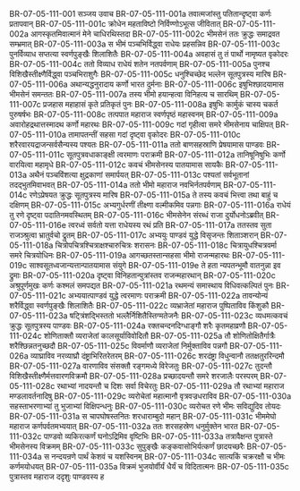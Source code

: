 BR-07-05-111-001	सञ्जय उवाच
BR-07-05-111-001a	तवात्मजांस्तु पतितान्दृष्ट्वा कर्णः प्रतापवान्
BR-07-05-111-001c	क्रोधेन महताविष्टो निर्विण्णोऽभूत्स जीवितात्
BR-07-05-111-002a	आगस्कृतमिवात्मानं मेने चाधिरथिस्तदा
BR-07-05-111-002c	भीमसेनं ततः क्रुद्धः समाद्रवत सम्भ्रमात्
BR-07-05-111-003a	स भीमं पञ्चभिर्विद्ध्वा राधेयः प्रहसन्निव
BR-07-05-111-003c	पुनर्विव्याध सप्तत्या स्वर्णपुङ्खैः शिलाशितैः
BR-07-05-111-004a	अवहासं तु तं पार्थो नामृष्यत वृकोदरः
BR-07-05-111-004c	ततो विव्याध राधेयं शतेन नतपर्वणाम्
BR-07-05-111-005a	पुनश्च विशिखैस्तीक्ष्णैर्विद्ध्वा पञ्चभिराशुगैः
BR-07-05-111-005c	धनुश्चिच्छेद भल्लेन सूतपुत्रस्य मारिष
BR-07-05-111-006a	अथान्यद्धनुरादाय कर्णो भारत दुर्मनाः
BR-07-05-111-006c	इषुभिश्छादयामास भीमसेनं समन्ततः
BR-07-05-111-007a	तस्य भीमो हयान्हत्वा विनिहत्य च सारथिम्
BR-07-05-111-007c	प्रजहास महाहासं कृते प्रतिकृतं पुनः
BR-07-05-111-008a	इषुभिः कार्मुकं चास्य चकर्त पुरुषर्षभः
BR-07-05-111-008c	तत्पपात महाराज स्वर्णपृष्ठं महास्वनम्
BR-07-05-111-009a	अवारोहद्रथात्तस्मादथ कर्णो महारथः
BR-07-05-111-009c	गदां गृहीत्वा समरे भीमसेनाय चाक्षिपत्
BR-07-05-111-010a	तामापतन्तीं सहसा गदां दृष्ट्वा वृकोदरः
BR-07-05-111-010c	शरैरवारयद्राजन्सर्वसैन्यस्य पश्यतः
BR-07-05-111-011a	ततो बाणसहस्राणि प्रेषयामास पाण्डवः
BR-07-05-111-011c	सूतपुत्रवधाकाङ्क्षी त्वरमाणः पराक्रमी
BR-07-05-111-012a	तानिषूनिषुभिः कर्णो वारयित्वा महामृधे
BR-07-05-111-012c	कवचं भीमसेनस्य पातयामास सायकैः
BR-07-05-111-013a	अथैनं पञ्चविंशत्या क्षुद्रकाणां समार्पयत्
BR-07-05-111-013c	पश्यतां सर्वभूतानां तदद्भुतमिवाभवत्
BR-07-05-111-014a	ततो भीमो महाराज नवभिर्नतपर्वणाम्
BR-07-05-111-014c	रणेऽप्रेषयत क्रुद्धः सूतपुत्रस्य मारिष
BR-07-05-111-015a	ते तस्य कवचं भित्त्वा तथा बाहुं च दक्षिणम्
BR-07-05-111-015c	अभ्यगुर्धरणीं तीक्ष्णा वल्मीकमिव पन्नगाः
BR-07-05-111-016a	राधेयं तु रणे दृष्ट्वा पदातिनमवस्थितम्
BR-07-05-111-016c	भीमसेनेन संरब्धं राजा दुर्योधनोऽब्रवीत्
BR-07-05-111-016e	त्वरध्वं सर्वतो यत्ता राधेयस्य रथं प्रति
BR-07-05-111-017a	ततस्तव सुता राजञ्श्रुत्वा भ्रातुर्वचो द्रुतम्
BR-07-05-111-017c	अभ्ययुः पाण्डवं युद्धे विसृजन्तः शिताञ्शरान्
BR-07-05-111-018a	चित्रोपचित्रश्चित्राक्षश्चारुचित्रः शरासनः
BR-07-05-111-018c	चित्रायुधश्चित्रवर्मा समरे चित्रयोधिनः
BR-07-05-111-019a	आगच्छतस्तान्सहसा भीमो राजन्महारथः
BR-07-05-111-019c	साश्वसूतध्वजान्यत्तान्पातयामास संयुगे
BR-07-05-111-019e	ते हता न्यपतन्भूमौ वातनुन्ना इव द्रुमाः
BR-07-05-111-020a	दृष्ट्वा विनिहतान्पुत्रांस्तव राजन्महारथान्
BR-07-05-111-020c	अश्रुपूर्णमुखः कर्णः कश्मलं समपद्यत
BR-07-05-111-021a	रथमन्यं समास्थाय विधिवत्कल्पितं पुनः
BR-07-05-111-021c	अभ्ययात्पाण्डवं युद्धे त्वरमाणः पराक्रमी
BR-07-05-111-022a	तावन्योन्यं शरैर्विद्ध्वा स्वर्णपुङ्खैः शिलाशितैः
BR-07-05-111-022c	व्यभ्राजेतां महाराज पुष्पिताविव किंशुकौ
BR-07-05-111-023a	षट्त्रिंशद्भिस्ततो भल्लैर्निशितैस्तिग्मतेजनैः
BR-07-05-111-023c	व्यधमत्कवचं क्रुद्धः सूतपुत्रस्य पाण्डवः
BR-07-05-111-024a	रक्तचन्दनदिग्धाङ्गौ शरैः कृतमहाव्रणौ
BR-07-05-111-024c	शोणिताक्तौ व्यराजेतां कालसूर्याविवोदितौ
BR-07-05-111-025a	तौ शोणितोक्षितैर्गात्रैः शरैश्छिन्नतनुच्छदौ
BR-07-05-111-025c	विवर्माणौ व्यराजेतां निर्मुक्ताविव पन्नगौ
BR-07-05-111-026a	व्याघ्राविव नरव्याघ्रौ दंष्ट्राभिरितरेतरम्
BR-07-05-111-026c	शरदंष्ट्रा विधुन्वानौ ततक्षतुररिन्दमौ
BR-07-05-111-027a	वारणाविव संसक्तौ रङ्गमध्ये विरेजतुः
BR-07-05-111-027c	तुदन्तौ विशिखैस्तीक्ष्णैर्मत्तवारणविक्रमौ
BR-07-05-111-028a	प्रच्छादयन्तौ समरे शरजालैः परस्परम्
BR-07-05-111-028c	रथाभ्यां नादयन्तौ च दिशः सर्वा विचेरतुः
BR-07-05-111-029a	तौ रथाभ्यां महाराज मण्डलावर्तनादिषु
BR-07-05-111-029c	व्यरोचेतां महात्मानौ वृत्रवज्रधराविव
BR-07-05-111-030a	सहस्ताभरणाभ्यां तु भुजाभ्यां विक्षिपन्धनुः
BR-07-05-111-030c	व्यरोचत रणे भीमः सविद्युदिव तोयदः
BR-07-05-111-031a	स चापघोषस्तनितः शरधाराम्बुदो महान्
BR-07-05-111-031c	भीममेघो महाराज कर्णपर्वतमभ्ययात्
BR-07-05-111-032a	ततः शरसहस्रेण धनुर्मुक्तेन भारत
BR-07-05-111-032c	पाण्डवो व्यकिरत्कर्णं घनोऽद्रिमिव वृष्टिभिः
BR-07-05-111-033a	तत्रावैक्षन्त पुत्रास्ते भीमसेनस्य विक्रमम्
BR-07-05-111-033c	सुपुङ्खैः कङ्कवासोभिर्यत्कर्णं छादयच्छरैः
BR-07-05-111-034a	स नन्दयन्रणे पार्थं केशवं च यशस्विनम्
BR-07-05-111-034c	सात्यकिं चक्ररक्षौ च भीमः कर्णमयोधयत्
BR-07-05-111-035a	विक्रमं भुजयोर्वीर्यं धैर्यं च विदितात्मनः
BR-07-05-111-035c	पुत्रास्तव महाराज ददृशुः पाण्डवस्य ह
